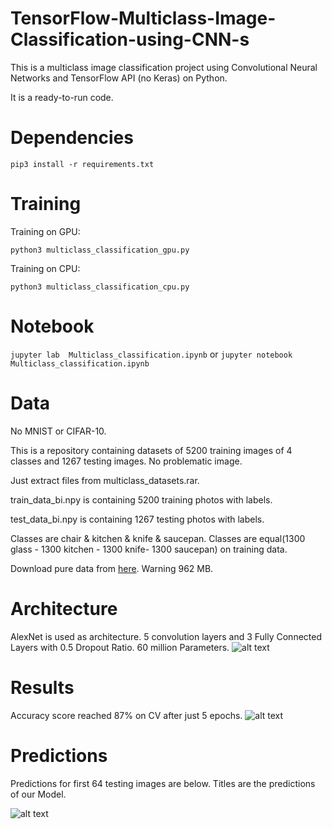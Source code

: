 # TensorFlow-Multiclass-Image-Classification-using-CNN-s
This is a multiclass image classification project using Convolutional Neural Networks and TensorFlow API (no Keras) on Python.

It is a ready-to-run code.


# Dependencies

```pip3 install -r requirements.txt```

# Training
Training on GPU:

```python3 multiclass_classification_gpu.py ```

Training on CPU:

```python3 multiclass_classification_cpu.py ```

# Notebook

```jupyter lab  Multiclass_classification.ipynb``` or ```jupyter notebook Multiclass_classification.ipynb ```

# Data
No MNIST or CIFAR-10. 

This is a repository containing datasets of 5200 training images of 4 classes and 1267 testing images. No problematic image.

Just extract files from multiclass_datasets.rar.

train_data_bi.npy is containing 5200 training photos with labels.

test_data_bi.npy is containing 1267 testing photos with labels.

Classes are chair & kitchen & knife & saucepan. Classes are equal(1300 glass - 1300 kitchen - 1300 knife- 1300 saucepan) on training data. 

Download pure data from [here](https://www.kaggle.com/mbkinaci/chair-kitchen-knife-saucepan). Warning 962 MB.

# Architecture

AlexNet is used as architecture. 5 convolution layers and 3 Fully Connected Layers with 0.5 Dropout Ratio. 60 million Parameters.
![alt text](https://github.com/MuhammedBuyukkinaci/TensorFlow-Image-Classification-Convolutional-Neural-Networks/blob/master/alexnet_architecture.png) 

# Results
Accuracy score reached 87% on CV after just 5 epochs.
![alt text](https://github.com/MuhammedBuyukkinaci/TensorFlow-Multiclass-Image-Classification-using-CNN-s/blob/master/mc_results.png)

# Predictions
Predictions for first 64 testing images are below. Titles are  the predictions of our Model.

![alt text](https://github.com/MuhammedBuyukkinaci/TensorFlow-Multiclass-Image-Classification-using-CNN-s/blob/master/mc_preds.png)
